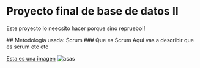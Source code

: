 # Proyecto final de base de datos II
<p>Este proyecto lo neecsito hacer porque sino repruebo!!</p>
## Metodología usada: Scrum
<!-- -->
### Que es Scrum
Aqui vas a describir que es scrum etc etc

[Esta es una imagen](https://oracleteamusa-images.s3.amazonaws.com/original/m348_oracle.png)
![asas](https://oracleteamusa-images.s3.amazonaws.com/original/m348_oracle.png)
